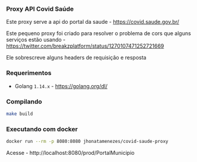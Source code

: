 ### Proxy API Covid Saúde

Este proxy serve a api do portal da saude - https://covid.saude.gov.br/

Este pequeno proxy foi criado para resolver o problema de cors que alguns serviços estão usando - https://twitter.com/breakzplatform/status/1270107471252721669

Ele sobrescreve alguns headers de requisição e resposta
### Requerimentos
- Golang ```1.14.x``` - https://golang.org/dl/

### Compilando
```bash
make build
```

### Executando com docker
```bash
docker run --rm -p 8080:8080 jhonatamenezes/covid-saude-proxy
```
Acesse - http://localhost:8080/prod/PortalMunicipio
